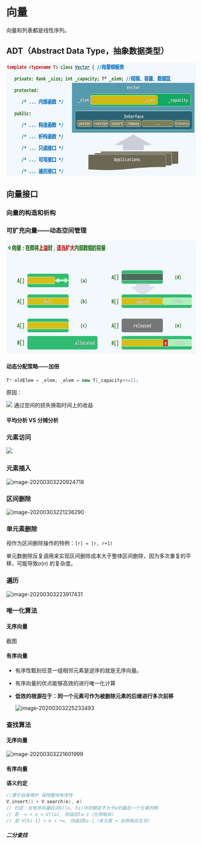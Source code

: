 # 向量

向量和列表都是线性序列。



## ADT（Abstract Data Type，抽象数据类型）

<img src=".\img\vector-模板.png" height=300px>

## 向量接口

### 向量的构造和析构



### 可扩充向量——动态空间管理

<img src=".\img\可扩充向量.png" height=300px>

#### 动态分配策略——加倍

```C++
T* oldElem = _elem; _elem = new T[_capacity<<=1];
```

原因：

<img src="\img\倍增策略对比.png" height="270px"> 通过空间的损失换取时间上的收益 

#### 平均分析 VS 分摊分析

### 元素访问

<img src="\img\元素访问.png" height="200px">

### 元素插入

![image-20200303220924718](C:\Users\yn\Desktop\C++\NOTES\DSA\img\元素插入.png)

### 区间删除

![image-20200303221236290](C:\Users\yn\Desktop\C++\NOTES\DSA\img\区间删除.png)

### 单元素删除

视作为区间删除操作的特例：`[r] = [r, r+1)`

单元数删除反复调用来实现区间删除成本大于整体区间删除，因为多次重复的平移，可能导致$o(n)$ 的复杂度。

### 遍历

![image-20200303223917431](C:\Users\yn\Desktop\C++\NOTES\DSA\img\元素遍历.png)

### 唯一化算法

#### 无序向量

截图



#### 有序向量

- 有序性甄别任意一组相邻元素是逆序的就是无序向量。

- 有序向量的优点能够高效的进行唯一化计算

- **低效的根源在于：同一个元素可作为被删除元素的后继进行多次前移**

  ![image-20200303225233493](C:\Users\yn\Desktop\C++\NOTES\DSA\img\向量唯一化.png)

### 查找算法

#### 无序向量

![image-20200303221601999](C:\Users\yn\Desktop\C++\NOTES\DSA\img\元素查找.png)

#### 有序向量

**语义约定**

```C++
//便于自身维护 保持整体有序性
V.insert(1 + V.search(e), e)
// 约定：在有序向量区间V[lo, hi)中却额定不大于e的最后一个元素的秩
// 若 -∞ < e < V[lo], 则返回lo-1（左侧哨兵）
// 若 V[hi-1] < e < +∞, 则返回hi-1（末元素 = 右侧哨兵左邻）    
```

##### 二分查找

